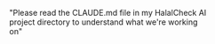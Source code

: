  "Please read the CLAUDE.md file in my HalalCheck AI     
   project directory to understand what we're working     
   on"

   